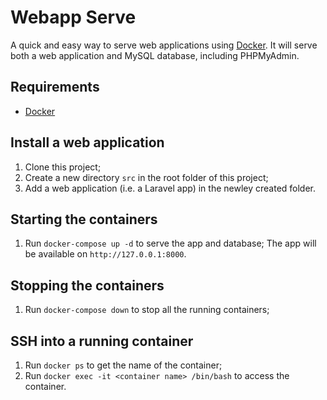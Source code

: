 # Webapp Serve
A quick and easy way to serve web applications using [Docker](https://www.docker.com). It will serve both a web application and MySQL database, including PHPMyAdmin.

## Requirements
- [Docker](https://docs.docker.com/install/)

## Install a web application
1. Clone this project;
2. Create a new directory `src` in the root folder of this project;
3. Add a web application (i.e. a Laravel app) in the newley created folder.

## Starting the containers
1. Run `docker-compose up -d` to serve the app and database; The app will be available on `http://127.0.0.1:8000`.

## Stopping the containers
1. Run `docker-compose down` to stop all the running containers;

## SSH into a running container
1. Run `docker ps` to get the name of the container;
2. Run `docker exec -it <container name> /bin/bash` to access the container.
